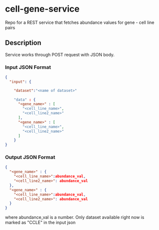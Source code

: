 # cell-gene-service
Repo for a REST service that fetches abundance values for gene - cell line pairs


## Description
Service works through POST request with JSON body.

### Input JSON Format
```json
{
  "input": {

    "dataset":"<name of dataset>"
    
    "data" : {
      "<gene_name>" : [
        "<cell_line_name>",
        "<cell_line2_name>"
      ],
      "<gene_name>" : [
        "<cell_line_name>",
        "<cell_line2_name>"
      ]
    }
}
```

### Output JSON Format
```json
{
  "<gene_name>" : {
    "<cell_line_name>":abundance_val,
    "<cell_line2_name>": abundance_val
  },
  "<gene_name>" : {
    "<cell_line_name>":abundance_val,
    "<cell_line2_name>": abundance_val
  }
}
```
where abundance_val is a number. Only dataset available right now is marked as "CCLE" in the input json
